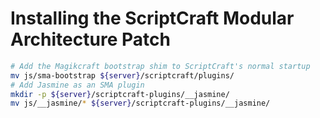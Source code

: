 # Installing the ScriptCraft Modular Architecture Patch

```bash
# Add the Magikcraft bootstrap shim to ScriptCraft's normal startup
mv js/sma-bootstrap ${server}/scriptcraft/plugins/
# Add Jasmine as an SMA plugin
mkdir -p ${server}/scriptcraft-plugins/__jasmine/
mv js/__jasmine/* ${server}/scriptcraft-plugins/__jasmine/
```

